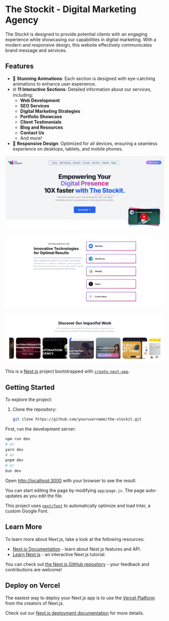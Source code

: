 # The Stockit - Digital Marketing Agency

The Stockit is designed to provide potential clients with an engaging experience while showcasing our capabilities in digital marketing. With a modern and responsive design, this website effectively communicates brand message and services.

## Features

- 🎨 **Stunning Animations**: Each section is designed with eye-catching animations to enhance user experience.
- 🌐 **11 Interactive Sections**: Detailed information about our services, including:
  - **Web Development**
  - **SEO Services**
  - **Digital Marketing Strategies**
  - **Portfolio Showcase**
  - **Client Testimonials**
  - **Blog and Resources**
  - **Contact Us**
  - And more!
- 📱 **Responsive Design**: Optimized for all devices, ensuring a seamless experience on desktops, tablets, and mobile phones.


![Home Page](demo-images/1st.PNG)

![Services Section](demo-images/2nd.PNG)

![Contact Us](demo-images/3rd.PNG)


This is a [Next.js](https://nextjs.org/) project bootstrapped with [`create-next-app`](https://github.com/vercel/next.js/tree/canary/packages/create-next-app).

## Getting Started

To explore the project:

1. Clone the repository:
   ```bash
   git clone https://github.com/yourusername/the-stockit.git

First, run the development server:

```bash
npm run dev
# or
yarn dev
# or
pnpm dev
# or
bun dev
```

Open [http://localhost:3000](http://localhost:3000) with your browser to see the result.

You can start editing the page by modifying `app/page.js`. The page auto-updates as you edit the file.

This project uses [`next/font`](https://nextjs.org/docs/basic-features/font-optimization) to automatically optimize and load Inter, a custom Google Font.

## Learn More

To learn more about Next.js, take a look at the following resources:

- [Next.js Documentation](https://nextjs.org/docs) - learn about Next.js features and API.
- [Learn Next.js](https://nextjs.org/learn) - an interactive Next.js tutorial.

You can check out [the Next.js GitHub repository](https://github.com/vercel/next.js/) - your feedback and contributions are welcome!

## Deploy on Vercel

The easiest way to deploy your Next.js app is to use the [Vercel Platform](https://vercel.com/new?utm_medium=default-template&filter=next.js&utm_source=create-next-app&utm_campaign=create-next-app-readme) from the creators of Next.js.

Check out our [Next.js deployment documentation](https://nextjs.org/docs/deployment) for more details.
